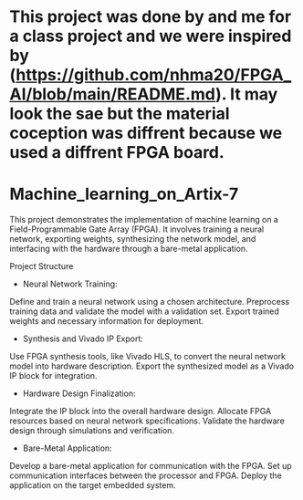 # This project was done by and me for a class project and we were inspired by (https://github.com/nhma20/FPGA_AI/blob/main/README.md). It may look the sae but the material coception was diffrent because we used a diffrent FPGA board.

# Machine_learning_on_Artix-7
This project demonstrates the implementation of machine learning on a Field-Programmable Gate Array (FPGA).
It involves training a neural network, exporting weights, synthesizing the network model, and interfacing with the hardware through a bare-metal application.

Project Structure

- Neural Network Training:

Define and train a neural network using a chosen architecture.
Preprocess training data and validate the model with a validation set.
Export trained weights and necessary information for deployment.

- Synthesis and Vivado IP Export:

Use FPGA synthesis tools, like Vivado HLS, to convert the neural network model into hardware description.
Export the synthesized model as a Vivado IP block for integration.

- Hardware Design Finalization:

Integrate the IP block into the overall hardware design.
Allocate FPGA resources based on neural network specifications.
Validate the hardware design through simulations and verification.

- Bare-Metal Application:

Develop a bare-metal application for communication with the FPGA.
Set up communication interfaces between the processor and FPGA.
Deploy the application on the target embedded system.


